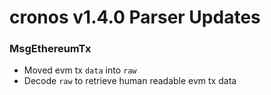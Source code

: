 # cronos v1.4.0 Parser Updates

### MsgEthereumTx

- Moved evm tx `data` into `raw`
- Decode `raw` to retrieve human readable evm tx data